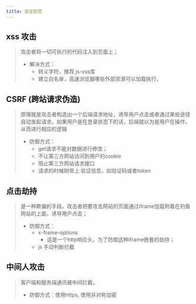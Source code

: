 ```yaml
---
title: 安全防范
---
```


## xss 攻击
> 攻击者将一切可执行的代码注入到页面上；
> - 解决方式：
>   - 转义字符，推荐 js-xss库
>   - 建立白名单，高速浏览器哪些外部资源可以加载执行，

## CSRF (跨站请求伪造)
> 原理就是攻击者构造出一个后端请求地址，诱导用户点击或者通过某些途径自动发起请求。如果用户是在登录状态下的话，后端就以为是用户在操作，从而进行相应的逻辑       
> - 防御方式：
>   - get请求不能对数据进行修改；
>   - 不让第三方网站访问到用户的cookie
>   - 阻止第三方网站请求接口
>   - 请求的时候附带上 验证信息，如验证码或者token

## 点击劫持
> 是一种欺骗的手段，攻击者把要攻击网站的页面通过iframe加载附着在钓鱼网站的上面，诱导用户点击；
> - 防御方式：
>   - x-frame-options
>       - 这是一个http响应头，为了防御这种iframe嵌套的劫持；
>   - js 手动判断拦截

## 中间人攻击
> 客户端和服务端通讯被中间拦截，
> - 防御方式：使用https, 使用非对称加密


